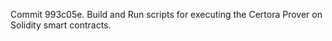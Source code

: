 Commit 993c05e.                    Build and Run scripts for executing the Certora Prover on Solidity smart contracts.